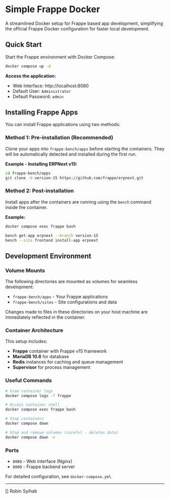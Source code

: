 # Simple Frappe Docker

A streamlined Docker setup for Frappe based app development, simplifying the official Frappe Docker configuration for faster local development.

## Quick Start

Start the Frappe environment with Docker Compose:

```bash
docker compose up -d
```

**Access the application:**

- Web Interface: http://localhost:8080
- Default User: `Administrator`
- Default Password: `admin`

## Installing Frappe Apps

You can install Frappe applications using two methods:

### Method 1: Pre-installation (Recommended)

Clone your apps into `frappe-bench/apps` before starting the containers. They will be automatically detected and installed during the first run.

**Example - Installing ERPNext v15:**

```bash
cd frappe-bench/apps
git clone -b version-15 https://github.com/frappe/erpnext.git
```

### Method 2: Post-installation

Install apps after the containers are running using the `bench` command inside the container.

**Example:**

```bash
docker compose exec frappe bash

bench get-app erpnext --branch version-15
bench --site frontend install-app erpnext
```

## Development Environment

### Volume Mounts

The following directories are mounted as volumes for seamless development:

- `frappe-bench/apps` - Your Frappe applications
- `frappe-bench/sites` - Site configurations and data

Changes made to files in these directories on your host machine are immediately reflected in the container.

### Container Architecture

This setup includes:

- **Frappe** container with Frappe v15 framework
- **MariaDB 10.6** for database
- **Redis** instances for caching and queue management
- **Supervisor** for process management

### Useful Commands

```bash
# View container logs
docker compose logs -f frappe

# Access container shell
docker compose exec frappe bash

# Stop containers
docker compose down

# Stop and remove volumes (careful - deletes data)
docker compose down -v
```

### Ports

- `8080` - Web interface (Nginx)
- `8000` - Frappe backend server

For detailed configuration, see `docker-compose.yml`.

---

[] Robin Syihab
